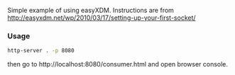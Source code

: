 Simple example of using easyXDM. Instructions are from http://easyxdm.net/wp/2010/03/17/setting-up-your-first-socket/

### Usage
```bash
http-server . -p 8080
```

then go to http://localhost:8080/consumer.html and open browser console.
